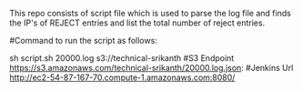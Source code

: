 This repo consists of script file which is used to parse the log file and finds the IP's of REJECT entries and list the total number of reject entries.

#Command to run the script as follows:

sh script.sh 20000.log s3://technical-srikanth
#S3 Endpoint
https://s3.amazonaws.com/technical-srikanth/20000.log.json:
#Jenkins Url
http://ec2-54-87-167-70.compute-1.amazonaws.com:8080/
